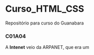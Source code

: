# Curso_HTML_CSS
 Repositório para curso do Guanabara
### C01A04

A **Intenet** veio da ARPANET, que era um 
